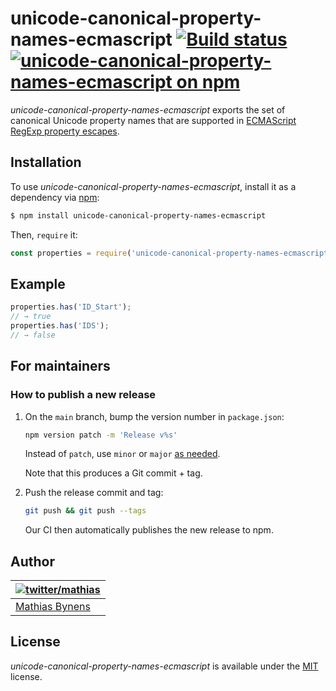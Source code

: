 # unicode-canonical-property-names-ecmascript [![Build status](https://travis-ci.org/mathiasbynens/unicode-canonical-property-names-ecmascript.svg?branch=main)](https://travis-ci.org/mathiasbynens/unicode-canonical-property-names-ecmascript) [![unicode-canonical-property-names-ecmascript on npm](https://img.shields.io/npm/v/unicode-canonical-property-names-ecmascript)](https://www.npmjs.com/package/unicode-canonical-property-names-ecmascript)

_unicode-canonical-property-names-ecmascript_ exports the set of canonical Unicode property names that are supported
in [ECMAScript RegExp property escapes](https://github.com/tc39/proposal-regexp-unicode-property-escapes).

## Installation

To use _unicode-canonical-property-names-ecmascript_, install it as a dependency via [npm](https://www.npmjs.com/):

```bash
$ npm install unicode-canonical-property-names-ecmascript
```

Then, `require` it:

```js
const properties = require('unicode-canonical-property-names-ecmascript');
```

## Example

```js
properties.has('ID_Start');
// → true
properties.has('IDS');
// → false
```

## For maintainers

### How to publish a new release

1. On the `main` branch, bump the version number in `package.json`:

    ```sh
    npm version patch -m 'Release v%s'
    ```

   Instead of `patch`, use `minor` or `major` [as needed](https://semver.org/).

   Note that this produces a Git commit + tag.

1. Push the release commit and tag:

    ```sh
    git push && git push --tags
    ```

   Our CI then automatically publishes the new release to npm.

## Author

| [![twitter/mathias](https://gravatar.com/avatar/24e08a9ea84deb17ae121074d0f17125?s=70)](https://twitter.com/mathias "Follow @mathias on Twitter") |
|---|
| [Mathias Bynens](https://mathiasbynens.be/) |

## License

_unicode-canonical-property-names-ecmascript_ is available under the [MIT](https://mths.be/mit) license.
